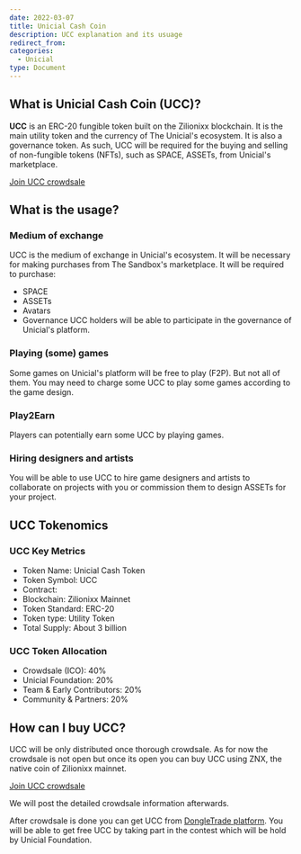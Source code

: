 ```yaml
---
date: 2022-03-07
title: Unicial Cash Coin
description: UCC explanation and its usuage
redirect_from:
categories:
  - Unicial
type: Document
---
```


## What is Unicial Cash Coin (UCC)?

**UCC** is an ERC-20 fungible token built on the Zilionixx blockchain. It is the main utility token and the currency of The Unicial's ecosystem. It is also a governance token.
As such, UCC will be required for the buying and selling of non-fungible tokens (NFTs), such as SPACE, ASSETs, from Unicial's marketplace.

[Join UCC crowdsale](https://start.unicial.org)

## What is the usage?

### Medium of exchange

UCC is the medium of exchange in Unicial's ecosystem. It will be necessary for making purchases from The Sandbox's marketplace. It will be required to purchase:

- SPACE
- ASSETs
- Avatars
- Governance
  UCC holders will be able to participate in the governance of Unicial's platform.

### Playing (some) games

Some games on Unicial's platform will be free to play (F2P). But not all of them. You may need to charge some UCC to play some games according to the game design.

### Play2Earn

Players can potentially earn some UCC by playing games.

### Hiring designers and artists

You will be able to use UCC to hire game designers and artists to collaborate on projects with you or commission them to design ASSETs for your project.

## UCC Tokenomics

### UCC Key Metrics

- Token Name: Unicial Cash Token
- Token Symbol: UCC
- Contract:
- Blockchain: Zilionixx Mainnet
- Token Standard: ERC-20
- Token type: Utility Token
- Total Supply: About 3 billion

### UCC Token Allocation

- Crowdsale (ICO): 40%
- Unicial Foundation: 20%
- Team & Early Contributors: 20%
- Community & Partners: 20%

## How can I buy UCC?

UCC will be only distributed once thorough crowdsale.
As for now the crowdsale is not open but once its open you can buy UCC using ZNX, the native coin of Zilionixx mainnet.

[Join UCC crowdsale](https://start.unicial.org)

We will post the detailed crowdsale information afterwards.

After crowdsale is done you can get UCC from [DongleTrade platform](https://dongletrade.com).
You will be able to get free UCC by taking part in the contest which will be hold by Unicial Foundation.
